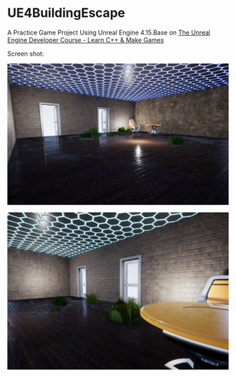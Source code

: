 # UE4BuildingEscape

A Practice Game Project Using Unreal Engine 4.15.Base on [The Unreal Engine Developer Course - Learn C++ & Make Games](https://www.udemy.com/unrealcourse/)

Screen shot:

![](screenShot1.png)

![](screenShot2.png)

